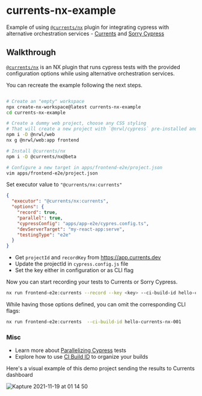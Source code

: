 # currents-nx-example

Example of using [`@currents/nx`](https://www.npmjs.com/package/@currents/nx) plugin for integrating cypress with alternative orchestration services - [Currents](https://currents.dev) and [Sorry Cypress](https://sorry-cypress.dev)

## Walkthrough

[`@currents/nx`](https://github.com/currents-dev/currents-nx/tree/main) is an NX plugin that runs cypress tests with the provided configuration options while using alternative orchestration services.

You can recreate the example following the next steps.

```sh

# Create an "empty" workspace
npx create-nx-workspace@latest currents-nx-example
cd currents-nx-example

# Create a dummy web project, choose any CSS styling
# That will create a new project with `@nrwl/cypress` pre-installed and configured
npm i -D @nrwl/web
nx g @nrwl/web:app frontend

# Install @currents/nx
npm i -D @currents/nx@beta

# Configure a new target in apps/frontend-e2e/project.json
vim apps/frontend-e2e/project.json
```

Set executor value to `"@currents/nx:currents"`

```json
{
  "executor": "@currents/nx:currents",
  "options": {
    "record": true,
    "parallel": true,
    "cypressConfig": "apps/app-e2e/cypres.config.ts",
    "devServerTarget": "my-react-app:serve",
    "testingType": "e2e"
  }
}
```

- Get `projectId` and `recordKey` from https://app.currents.dev
- Update the projectId in `cypress.config.js` file
- Set the key either in configuration or as CLI flag

Now you can start recording your tests to Currents or Sorry Cypress.

```sh
nx run frontend-e2e:currents --record --key <key> --ci-build-id hello-currents-nx
```

While having those options defined, you can omit the corresponding CLI flags:

```sh
nx run frontend-e2e:currents  --ci-build-id hello-currents-nx-001
```

### Misc

- Learn more about [Parallelizing Cypress](https://currents.dev/readme/guides/parallelization) tests
- Explore how to use [CI Build ID](https://currents.dev/readme/guides/cypress-ci-build-id) to organize your builds

Here's a visual example of this demo project sending the results to Currents dashboard

![Kapture 2021-11-19 at 01 14 50](https://user-images.githubusercontent.com/1637928/142597762-3cc0009f-d030-46aa-b273-1c31300c65f6.gif)
